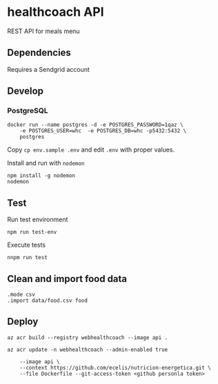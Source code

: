 # healthcoach API

REST API for meals menu

## Dependencies

Requires a Sendgrid account

## Develop

### PostgreSQL

```
docker run --name postgres -d -e POSTGRES_PASSWORD=1qaz \
    -e POSTGRES_USER=whc  -e POSTGRES_DB=whc -p5432:5432 \
    postgres
```
Copy `cp env.sample .env` and edit `.env` with proper values.

Install and run with `nodemon`

```
npm install -g nodemon
nodemon
``` 

## Test

Run test environment

```
npm run test-env
```

Execute tests

```
nnpm run test
```

## Clean and import food data

```
.mode csv
.import data/food.csv food
```

## Deploy

```
az acr build --registry webhealthcoach --image api .
```

```
az acr update -n webhealthcoach --admin-enabled true
```

```az acr task create --registry webhealthcoach --name buildapi \
    --image api \
    --context https://github.com/ecelis/nutricion-energetica.git \
    --file Dockerfile --git-access-token <github personla token>
```
